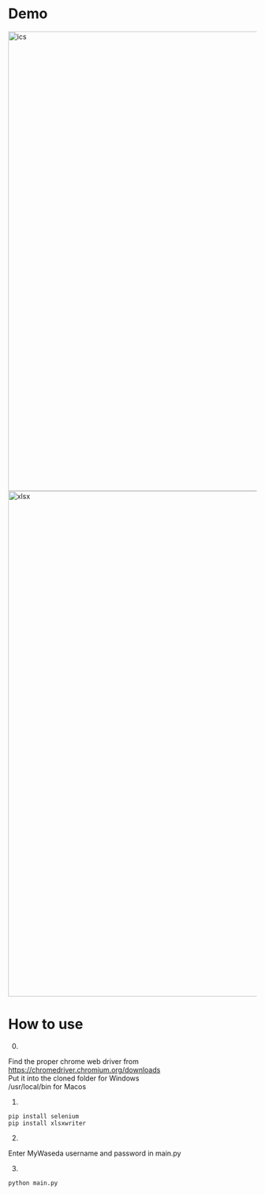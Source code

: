 
# Demo
<img width="931" alt="ics" src="https://user-images.githubusercontent.com/89603909/212640738-575a3892-96c6-4c8b-81d3-5884baf73233.png">
<img width="1024" alt="xlsx" src="https://user-images.githubusercontent.com/89603909/208660766-51cd9816-b080-453c-bea5-47ef57345d93.png">


# How to use
0.
Find the proper chrome web driver from https://chromedriver.chromium.org/downloads<br />
Put it into the cloned folder for Windows<br />
            /usr/local/bin for Macos

1.
```
pip install selenium
pip install xlsxwriter
```

2.
Enter MyWaseda username and password in main.py

3.
```
python main.py
```
